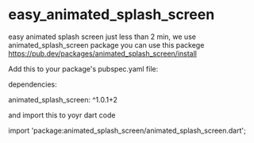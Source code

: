 # easy_animated_splash_screen
easy animated splash screen just less than 2 min, we use animated_splash_screen package
you can use this packege 
https://pub.dev/packages/animated_splash_screen/install

Add this to your package's pubspec.yaml file:


dependencies:

  animated_splash_screen: ^1.0.1+2


and import this to yoyr dart code 

import 'package:animated_splash_screen/animated_splash_screen.dart';
